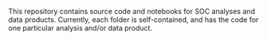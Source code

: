 This repository contains source code and notebooks for SOC analyses and data products.  Currently, each folder is self-contained, and has the code for one particular analysis and/or data product.
